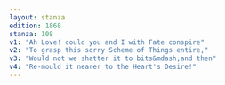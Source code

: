 ```yaml
---
layout: stanza
edition: 1868
stanza: 108
v1: "Ah Love! could you and I with Fate conspire"
v2: "To grasp this sorry Scheme of Things entire,"
v3: "Would not we shatter it to bits&mdash;and then"
v4: "Re-mould it nearer to the Heart's Desire!"
---
```

